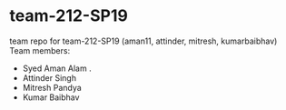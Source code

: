 # team-212-SP19
team repo for team-212-SP19 (aman11, attinder, mitresh, kumarbaibhav)   
Team members:  
* Syed Aman Alam . 
* Attinder Singh
* Mitresh Pandya
* Kumar Baibhav

  
